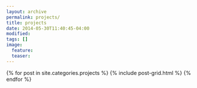 ```yaml
---
layout: archive
permalink: projects/
title: projects
date: 2014-05-30T11:40:45-04:00
modified:
tags: []
image:
  feature:
  teaser:
---
```


<div class="tiles">
{% for post in site.categories.projects %}
  {% include post-grid.html %}
{% endfor %}
</div><!-- /.tiles -->

